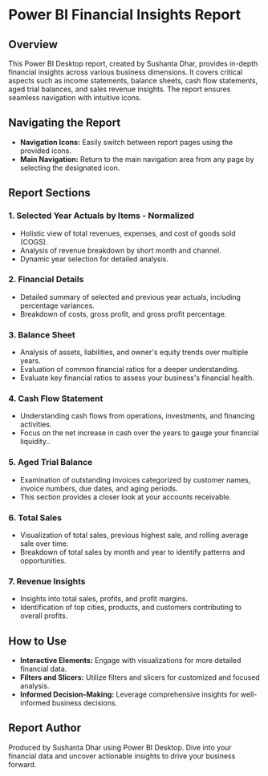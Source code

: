 # Power BI Financial Insights Report

## Overview

This Power BI Desktop report, created by Sushanta Dhar, provides in-depth financial insights across various business dimensions. It covers critical aspects such as income statements, balance sheets, cash flow statements, aged trial balances, and sales revenue insights. The report ensures seamless navigation with intuitive icons.

## Navigating the Report

- **Navigation Icons:** Easily switch between report pages using the provided icons.
- **Main Navigation:** Return to the main navigation area from any page by selecting the designated icon.

## Report Sections

### 1. Selected Year Actuals by Items - Normalized

- Holistic view of total revenues, expenses, and cost of goods sold (COGS).
- Analysis of revenue breakdown by short month and channel.
- Dynamic year selection for detailed analysis.

### 2. Financial Details

- Detailed summary of selected and previous year actuals, including percentage variances.
- Breakdown of costs, gross profit, and gross profit percentage.

### 3. Balance Sheet

- Analysis of assets, liabilities, and owner's equity trends over multiple years.
- Evaluation of common financial ratios for a deeper understanding.
- Evaluate key financial ratios to assess your business's financial health.

### 4. Cash Flow Statement

- Understanding cash flows from operations, investments, and financing activities.
- Focus on the net increase in cash over the years to gauge your financial liquidity..

### 5. Aged Trial Balance

- Examination of outstanding invoices categorized by customer names, invoice numbers, due dates, and aging periods.
-  This section provides a closer look at your accounts receivable.

### 6. Total Sales

- Visualization of total sales, previous highest sale, and rolling average sale over time.
- Breakdown of total sales by month and year to identify patterns and opportunities.

### 7. Revenue Insights

- Insights into total sales, profits, and profit margins.
- Identification of top cities, products, and customers contributing to overall profits.

## How to Use

- **Interactive Elements:** Engage with visualizations for more detailed financial data.
- **Filters and Slicers:** Utilize filters and slicers for customized and focused analysis.
- **Informed Decision-Making:** Leverage comprehensive insights for well-informed business decisions.

## Report Author

Produced by Sushanta Dhar using Power BI Desktop.
Dive into your financial data and uncover actionable insights to drive your business forward.